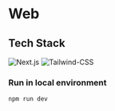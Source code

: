 # Web

## Tech Stack
![Next.js](https://img.shields.io/badge/-NEXT.JS-000000?logo=next-dot-js&logoColor=white&style=for-the-badge)
![Tailwind-CSS](https://img.shields.io/badge/-TAILWIND%20CSS-38B2AC?logo=tailwind-css&logoColor=white&style=for-the-badge)

### Run in local environment
```npm run dev```